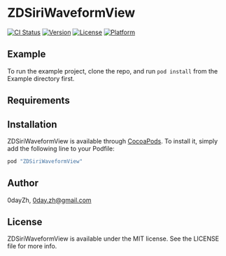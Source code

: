 # ZDSiriWaveformView

[![CI Status](http://img.shields.io/travis/0dayZh/ZDSiriWaveformView.svg?style=flat)](https://travis-ci.org/0dayZh/ZDSiriWaveformView)
[![Version](https://img.shields.io/cocoapods/v/ZDSiriWaveformView.svg?style=flat)](http://cocoapods.org/pods/ZDSiriWaveformView)
[![License](https://img.shields.io/cocoapods/l/ZDSiriWaveformView.svg?style=flat)](http://cocoapods.org/pods/ZDSiriWaveformView)
[![Platform](https://img.shields.io/cocoapods/p/ZDSiriWaveformView.svg?style=flat)](http://cocoapods.org/pods/ZDSiriWaveformView)

## Example

To run the example project, clone the repo, and run `pod install` from the Example directory first.

## Requirements

## Installation

ZDSiriWaveformView is available through [CocoaPods](http://cocoapods.org). To install
it, simply add the following line to your Podfile:

```ruby
pod "ZDSiriWaveformView"
```

## Author

0dayZh, 0day.zh@gmail.com

## License

ZDSiriWaveformView is available under the MIT license. See the LICENSE file for more info.
